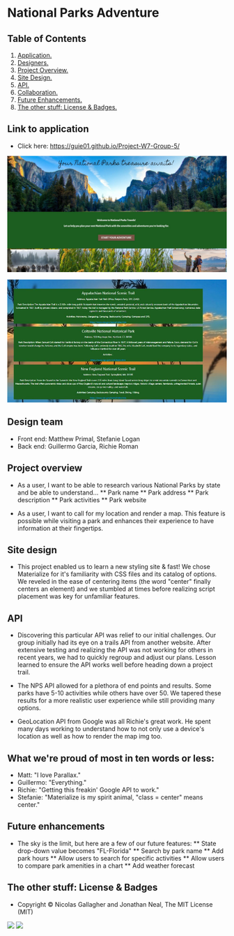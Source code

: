 # National Parks Adventure

## Table of Contents
1. [ Application. ](#application)
2. [ Designers. ](#designers)
2. [ Project Overview. ](#overview)
3. [ Site Design. ](#design)
4. [ API. ](#api)
5. [ Collaboration. ](#collaboration)
6. [ Future Enhancements. ](#future)
7. [ The other stuff: License & Badges. ](#streetcred)


<a name="application"></a>
## Link to application

* Click here: https://guie01.github.io/Project-W7-Group-5/

![Homepage image](https://github.com/guie01/Project-W7-Group-5/blob/main/assets/Photos/index.JPG)

![Form image](https://github.com/guie01/Project-W7-Group-5/blob/main/assets/Photos/form.JPG)

<a name="designers"></a>
## Design team

* Front end: Matthew Primal, Stefanie Logan
* Back end: Guillermo Garcia, Richie Roman

<a name="overview"></a>
## Project overview

* As a user, I want to be able to research various National Parks by state and be able to understand...
** Park name
** Park address
** Park description
** Park activities
** Park website

* As a user, I want to call for my location and render a map. This feature is possible while visiting a park and enhances their experience to have information at their fingertips.

<a name="design"></a>
## Site design

* This project enabled us to learn a new styling site & fast! We chose Materialize for it's familiarity with CSS files and its catalog of options. We reveled in the ease of centering items (the word "center" finally centers an element) and we stumbled at times before realizing script placement was key for unfamiliar features.

<a name="api"></a>
## API

* Discovering this particular API was relief to our initial challenges. Our group initially had its eye on a trails API from another website. After extensive testing and realizing the API was not working for others in recent years, we had to quickly regroup and adjust our plans. Lesson learned to ensure the API works well before heading down a project trail.

* The NPS API allowed for a plethora of end points and results. Some parks have 5-10 activities while others have over 50. We tapered these results for a more realistic user experience while still providing many options.

* GeoLocation API from Google was all Richie's great work. He spent many days working to understand how to not only use a device's location as well as how to render the map img too. 

<a name="collaboration"></a>
## What we're proud of most in ten words or less:

* Matt: "I love Parallax."
* Guillermo: "Everything."
* Richie: "Getting this freakin' Google API to work."
* Stefanie: "Materialize is my spirit animal, "class = center" means center."

<a name="future"></a>
## Future enhancements

* The sky is the limit, but here are a few of our future features:
** State drop-down value becomes "FL-Florida"
** Search by park name
** Add park hours
** Allow users to search for specific activities
** Allow users to compare park amenities in a chart
** Add weather forecast

<a name="streetcred"></a>
## The other stuff: License & Badges

* Copyright © Nicolas Gallagher and Jonathan Neal, The MIT License (MIT)

<img src="https://img.shields.io/badge/html5%20-%23E34F26.svg?&style=for-the-badge&logo=html5&logoColor=white"/>

<img src="https://img.shields.io/badge/css3%20-%231572B6.svg?&style=for-the-badge&logo=css3&logoColor=white"/>

